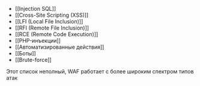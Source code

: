 - [[Injection SQL]]
- [[Cross-Site Scripting (XSS)]]
- [[LFI (Local File Inclusion)]]
- [[RFI (Remote File Inclusion)]]
- [[RCE (Remote Code Execution)]]
- [[PHP-инъекции]]
- [[Автоматизированные действия]]
- [[Боты]]
- [[Brute-force]]


Этот список неполный, WAF работает с более широким спектром типов атак